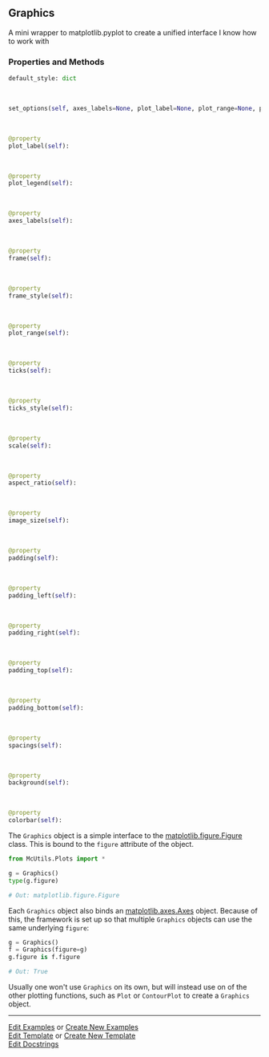## <a id="McUtils.Plots.Graphics.Graphics">Graphics</a>
A mini wrapper to matplotlib.pyplot to create a unified interface I know how to work with

### Properties and Methods
```python
default_style: dict
```
<a id="McUtils.Plots.Graphics.Graphics.set_options" class="docs-object-method">&nbsp;</a>
```python
set_options(self, axes_labels=None, plot_label=None, plot_range=None, plot_legend=None, frame=None, frame_style=None, ticks=None, scale=None, padding=None, spacings=None, ticks_style=None, image_size=None, aspect_ratio=None, background=None, colorbar=None, prolog=None, epilog=None, **parent_opts): 
```

<a id="McUtils.Plots.Graphics.Graphics.plot_label" class="docs-object-method">&nbsp;</a>
```python
@property
plot_label(self): 
```

<a id="McUtils.Plots.Graphics.Graphics.plot_legend" class="docs-object-method">&nbsp;</a>
```python
@property
plot_legend(self): 
```

<a id="McUtils.Plots.Graphics.Graphics.axes_labels" class="docs-object-method">&nbsp;</a>
```python
@property
axes_labels(self): 
```

<a id="McUtils.Plots.Graphics.Graphics.frame" class="docs-object-method">&nbsp;</a>
```python
@property
frame(self): 
```

<a id="McUtils.Plots.Graphics.Graphics.frame_style" class="docs-object-method">&nbsp;</a>
```python
@property
frame_style(self): 
```

<a id="McUtils.Plots.Graphics.Graphics.plot_range" class="docs-object-method">&nbsp;</a>
```python
@property
plot_range(self): 
```

<a id="McUtils.Plots.Graphics.Graphics.ticks" class="docs-object-method">&nbsp;</a>
```python
@property
ticks(self): 
```

<a id="McUtils.Plots.Graphics.Graphics.ticks_style" class="docs-object-method">&nbsp;</a>
```python
@property
ticks_style(self): 
```

<a id="McUtils.Plots.Graphics.Graphics.scale" class="docs-object-method">&nbsp;</a>
```python
@property
scale(self): 
```

<a id="McUtils.Plots.Graphics.Graphics.aspect_ratio" class="docs-object-method">&nbsp;</a>
```python
@property
aspect_ratio(self): 
```

<a id="McUtils.Plots.Graphics.Graphics.image_size" class="docs-object-method">&nbsp;</a>
```python
@property
image_size(self): 
```

<a id="McUtils.Plots.Graphics.Graphics.padding" class="docs-object-method">&nbsp;</a>
```python
@property
padding(self): 
```

<a id="McUtils.Plots.Graphics.Graphics.padding_left" class="docs-object-method">&nbsp;</a>
```python
@property
padding_left(self): 
```

<a id="McUtils.Plots.Graphics.Graphics.padding_right" class="docs-object-method">&nbsp;</a>
```python
@property
padding_right(self): 
```

<a id="McUtils.Plots.Graphics.Graphics.padding_top" class="docs-object-method">&nbsp;</a>
```python
@property
padding_top(self): 
```

<a id="McUtils.Plots.Graphics.Graphics.padding_bottom" class="docs-object-method">&nbsp;</a>
```python
@property
padding_bottom(self): 
```

<a id="McUtils.Plots.Graphics.Graphics.spacings" class="docs-object-method">&nbsp;</a>
```python
@property
spacings(self): 
```

<a id="McUtils.Plots.Graphics.Graphics.background" class="docs-object-method">&nbsp;</a>
```python
@property
background(self): 
```

<a id="McUtils.Plots.Graphics.Graphics.colorbar" class="docs-object-method">&nbsp;</a>
```python
@property
colorbar(self): 
```

The `Graphics` object is a simple interface to the [matplotlib.figure.Figure
](https://matplotlib.org/3.1.1/api/_as_gen/matplotlib.figure.Figure.html#matplotlib.figure.Figure) class. 
This is bound to the `figure` attribute of the object.

```python
from McUtils.Plots import *

g = Graphics()
type(g.figure)

# Out: matplotlib.figure.Figure
```

Each `Graphics` object also binds an [matplotlib.axes.Axes](https://matplotlib.org/3.1.1/api/axes_api.html#the-axes-class) object.
Because of this, the framework is set up so that multiple `Graphics` objects can
 use the same underlying `figure`:
 
 ```python
g = Graphics()
f = Graphics(figure=g)
g.figure is f.figure

# Out: True
```

Usually one won't use `Graphics` on its own, but will instead use on of the
other plotting functions, such as `Plot` or `ContourPlot` to create a
`Graphics` object.



___

[Edit Examples](https://github.com/McCoyGroup/McUtils/edit/edit/ci/examples/ci/docs/McUtils/Plots/Graphics/Graphics.md) or 
[Create New Examples](https://github.com/McCoyGroup/McUtils/new/edit/?filename=ci/examples/ci/docs/McUtils/Plots/Graphics/Graphics.md) <br/>
[Edit Template](https://github.com/McCoyGroup/McUtils/edit/edit/ci/docs/ci/docs/McUtils/Plots/Graphics/Graphics.md) or 
[Create New Template](https://github.com/McCoyGroup/McUtils/new/edit/?filename=ci/docs/templates/ci/docs/McUtils/Plots/Graphics/Graphics.md) <br/>
[Edit Docstrings](https://github.com/McCoyGroup/McUtils/edit/edit/McUtils/Plots/Graphics.py?message=Update%20Docs)
